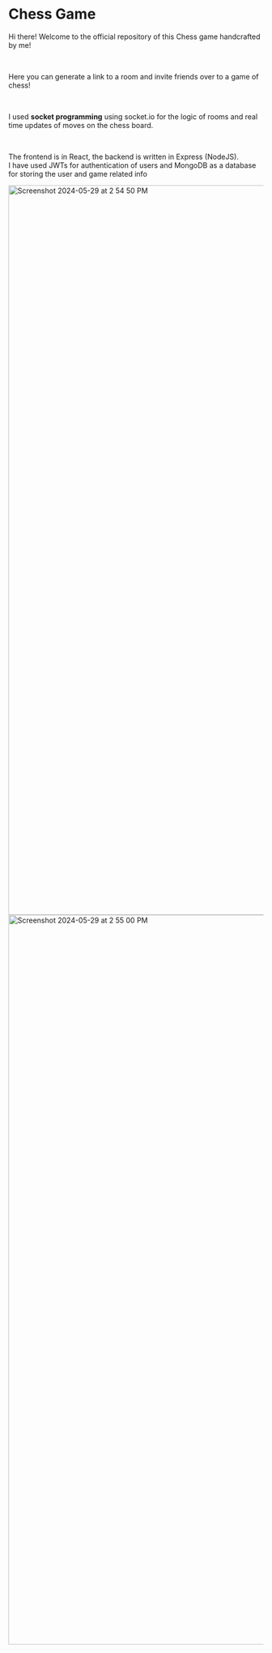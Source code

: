 <h1>Chess Game</h1>

<p>Hi there! Welcome to the official repository of this Chess game handcrafted by me!</p>
<br>
<p>Here you can generate a link to a room and invite friends over to a game of chess!</p>
<br>
<p>I used <strong>socket programming</strong> using socket.io for the logic of rooms and real time updates of moves on the chess board.</p>
<br>
<p>The frontend is in React, the backend is written in Express (NodeJS). <br>
I have used JWTs for authentication of users and MongoDB as a database for storing the user and game related info</p>

<img width="1440" alt="Screenshot 2024-05-29 at 2 54 50 PM" src="https://github.com/mySecondID/chess/assets/166949358/2f1800ad-ee92-486b-9230-e44bd548fff5">
<img width="1440" alt="Screenshot 2024-05-29 at 2 55 00 PM" src="https://github.com/mySecondID/chess/assets/166949358/c9ce1b10-d8f1-4b2c-9b02-86e188eeb7e2">
